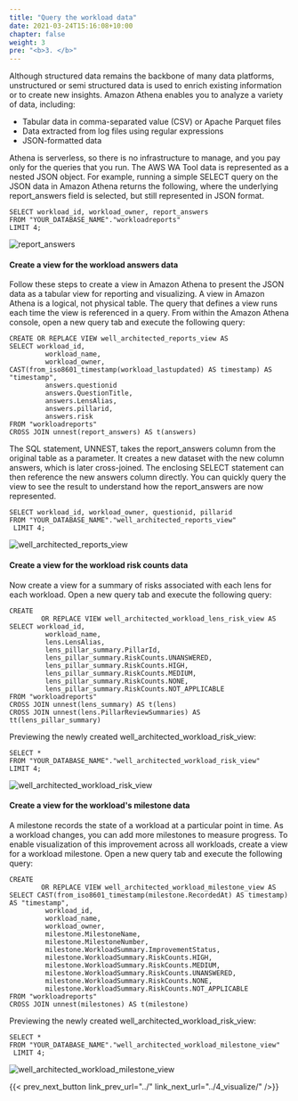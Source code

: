 ```yaml
---
title: "Query the workload data"
date: 2021-03-24T15:16:08+10:00
chapter: false
weight: 3
pre: "<b>3. </b>"
---
```


Although structured data remains the backbone of many data platforms, unstructured or semi structured data is used to enrich existing information or to create new insights. Amazon Athena enables you to analyze a variety of data, including:

-   Tabular data in comma-separated value (CSV) or Apache Parquet files
-   Data extracted from log files using regular expressions
-   JSON-formatted data

Athena is serverless, so there is no infrastructure to manage, and you pay only for the queries that you run. The AWS WA Tool data is represented as a nested JSON object. For example, running a simple SELECT query on the JSON data in Amazon Athena returns the following, where the underlying report_answers field is selected, but still represented in JSON format.

```
SELECT workload_id, workload_owner, report_answers
FROM "YOUR_DATABASE_NAME"."workloadreports"
LIMIT 4;

```


![report_answers](/Well-ArchitectedTool/300_Labs/300_Building_custom_AWS_Well-Architected_reports_with_Amazon_Athena_and_Amazon_QuickSight/Images/fig-7-report-answers.png)


#### Create a view for the workload answers data

Follow these steps to create a view in Amazon Athena to present the JSON data as a tabular view for reporting and visualizing. A view in Amazon Athena is a logical, not physical table. The query that defines a view runs each time the view is referenced in a query. From within the Amazon Athena console, open a new query tab and execute the following query:

```
CREATE OR REPLACE VIEW well_architected_reports_view AS
SELECT workload_id,
         workload_name,
         workload_owner,
CAST(from_iso8601_timestamp(workload_lastupdated) AS timestamp) AS "timestamp",
         answers.questionid
         answers.QuestionTitle,
         answers.LensAlias,
         answers.pillarid,
         answers.risk
FROM "workloadreports"
CROSS JOIN unnest(report_answers) AS t(answers)
```

The SQL statement, UNNEST, takes the report_answers column from the original table as a parameter. It creates a new dataset with the new column answers, which is later cross-joined. The enclosing SELECT statement can then reference the new answers column directly. You can quickly query the view to see the result to understand how the report_answers are now represented.

```
SELECT workload_id, workload_owner, questionid, pillarid
FROM "YOUR_DATABASE_NAME"."well_architected_reports_view"
 LIMIT 4;

```

![well_architected_reports_view](/Well-ArchitectedTool/300_Labs/300_Building_custom_AWS_Well-Architected_reports_with_Amazon_Athena_and_Amazon_QuickSight/Images/fig-8-well-arch-reports-view.png)


#### Create a view for the workload risk counts data

Now create a view for a summary of risks associated with each lens for each workload.  Open a new query tab and execute the following query:

```
CREATE
        OR REPLACE VIEW well_architected_workload_lens_risk_view AS
SELECT workload_id,
         workload_name,
         lens.LensAlias,
         lens_pillar_summary.PillarId,
         lens_pillar_summary.RiskCounts.UNANSWERED,
         lens_pillar_summary.RiskCounts.HIGH,
         lens_pillar_summary.RiskCounts.MEDIUM,
         lens_pillar_summary.RiskCounts.NONE,
         lens_pillar_summary.RiskCounts.NOT_APPLICABLE
FROM "workloadreports"
CROSS JOIN unnest(lens_summary) AS t(lens)
CROSS JOIN unnest(lens.PillarReviewSummaries) AS tt(lens_pillar_summary)
```

Previewing the newly created well_architected_workload_risk_view:

```
SELECT *
FROM "YOUR_DATABASE_NAME"."well_architected_workload_risk_view"
LIMIT 4;
```

![well_architected_workload_risk_view](/Well-ArchitectedTool/300_Labs/300_Building_custom_AWS_Well-Architected_reports_with_Amazon_Athena_and_Amazon_QuickSight/Images/fig-9-well-arch-workload-risk-view.png)


#### Create a view for the workload's milestone data

A milestone records the state of a workload at a particular point in time. As a workload changes, you can add more milestones to measure progress. To enable visualization of this improvement across all workloads, create a view for a workload milestone.  Open a new query tab and execute the following query:

```
CREATE
        OR REPLACE VIEW well_architected_workload_milestone_view AS
SELECT CAST(from_iso8601_timestamp(milestone.RecordedAt) AS timestamp) AS "timestamp",
         workload_id,
         workload_name,
         workload_owner,
         milestone.MilestoneName,
         milestone.MilestoneNumber,
         milestone.WorkloadSummary.ImprovementStatus,
         milestone.WorkloadSummary.RiskCounts.HIGH,
         milestone.WorkloadSummary.RiskCounts.MEDIUM,
         milestone.WorkloadSummary.RiskCounts.UNANSWERED,
         milestone.WorkloadSummary.RiskCounts.NONE,
         milestone.WorkloadSummary.RiskCounts.NOT_APPLICABLE
FROM "workloadreports"
CROSS JOIN unnest(milestones) AS t(milestone)
```

Previewing the newly created well_architected_workload_risk_view:

```
SELECT *
FROM "YOUR_DATABASE_NAME"."well_architected_workload_milestone_view"
 LIMIT 4;

```

![well_architected_workload_milestone_view](/Well-ArchitectedTool/300_Labs/300_Building_custom_AWS_Well-Architected_reports_with_Amazon_Athena_and_Amazon_QuickSight/Images/fig-10-well-arch-workload-milestone-view.png)


{{< prev_next_button link_prev_url="../" link_next_url="../4_visualize/" />}}
